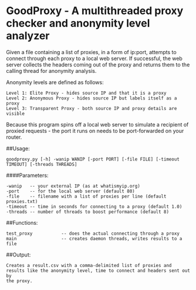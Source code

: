# GoodProxy - A multithreaded proxy checker and anonymity level analyzer

Given a file containing a list of proxies, in a form of ip:port, attempts
to connect through each proxy to a local web server. If successful, the web
server collects the headers coming out of the proxy and returns them to the
calling thread for anonymity analysis.

Anonymity levels are defined as follows:

    Level 1: Elite Proxy - hides source IP and that it is a proxy
    Level 2: Anonymous Proxy - hides source IP but labels itself as a proxy
    Level 3: Transparent Proxy - both source IP and proxy details are visible
    
Because this program spins off a local web server to simulate a recipient of
proxied requests - the port it runs on needs to be port-forwarded on
your router.

##Usage:

    goodproxy.py [-h] -wanip WANIP [-port PORT] [-file FILE] [-timeout TIMEOUT] [-threads THREADS]
                
####Parameters:

    -wanip   -- your external IP (as at whatismyip.org)
    -port    -- for the local web server (default 80)
    -file    -- filename with a list of proxies per line (default proxies.txt)
    -timeout -- time in seconds for connecting to a proxy (default 1.0)
    -threads -- number of threads to boost performance (default 8)
    
    
##Functions:

    test_proxy           -- does the actual connecting through a proxy
    main                 -- creates daemon threads, writes results to a file
    
##Output:

    Creates a result.csv with a comma-delimited list of proxies and
    results like the anonymity level, time to connect and headers sent out by
    the proxy.


